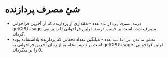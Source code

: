 # شئِ مصرف پردازنده

* `درصد مصرف پردازنده` عدد - مقداری از پردازنده که از آخرین فراخوانی getCPUUsage مصرف شده است بر حسب درصد. اولین فراخوانی 0 را بر می گرداند.
* `معلق ماندن بر ثانیه` عدد - میانگین تعداد دفعاتی که پردازنده بلااستفاده بوده است بر ثانیه. محاسبه از زمان آخرین فراخوانی به getCPUUsage. اولین فراخوانی 0 را بر میگرداند.